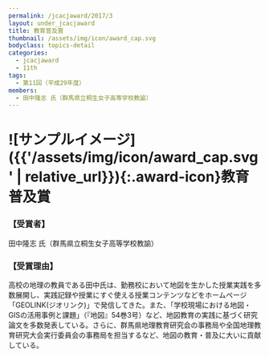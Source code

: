 ```yaml
---
permalink: /jcacjaward/2017/3
layout: under_jcacjaward
title: 教育普及賞
thumbnail: /assets/img/icon/award_cap.svg
bodyclass: topics-detail
categories:
  - jcacjaward
  - 11th
tags:
  - 第11回（平成29年度）
members:
  - 田中隆志 氏（群馬県立桐生女子高等学校教諭）
---
```


# ![サンプルイメージ]({{'/assets/img/icon/award_cap.svg' | relative_url}}){:.award-icon}教育普及賞

### 【受賞者】

田中隆志 氏（群馬県立桐生女子高等学校教諭）

### 【受賞理由】

高校の地理の教員である田中氏は、勤務校において地図を生かした授業実践を多数展開し、実践記録や授業にすぐ使える授業コンテンツなどをホームページ「GEOLINK(ジオリンク)」で発信してきた。また、「学校現場における地図・GISの活用事例と課題」（『地図』54巻3号）など、地図教育の実践に基づく研究論文を多数発表している。さらに、群馬県地理教育研究会の事務局や全国地理教育研究大会実行委員会の事務局を担当するなど、地図の教育・普及に大いに貢献している。
